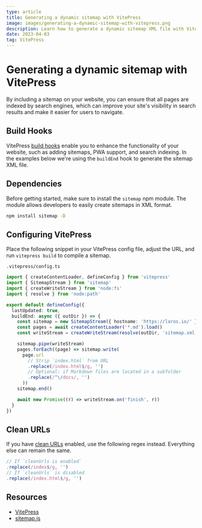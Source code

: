 ```yaml
---
type: article
title: Generating a dynamic sitemap with VitePress
image: images/generating-a-dynamic-sitemap-with-vitepress.png
description: Learn how to generate a dynamic sitemap XML file with VitePress, using the transformHtml and buildEnd build hooks. 
date: 2023-04-03
tag: VitePress
---
```


# Generating a dynamic sitemap with VitePress

By including a sitemap on your website, you can ensure that all pages are indexed by search engines, which can improve your site's visibility in search results and make it easier for users to navigate.

## Build Hooks

VitePress [build hooks](https://vitepress.dev/reference/site-config#build-hooks) enable you to enhance the functionality of your website, such as adding sitemaps, PWA support, and search indexing. In the examples below we're using the `buildEnd` hook to generate the sitemap XML file.

## Dependencies

Before getting started, make sure to install the `sitemap` npm module. The module allows developers to easily create sitemaps in XML format.

```bash
npm install sitemap -D
```

## Configuring VitePress

Place the following snippet in your VitePress config file, adjust the URL, and run `vitepress build` to compile a sitemap.

`.vitepress/config.ts`

```ts
import { createContentLoader, defineConfig } from 'vitepress'
import { SitemapStream } from 'sitemap'
import { createWriteStream } from 'node:fs'
import { resolve } from 'node:path'

export default defineConfig({
  lastUpdated: true,
  buildEnd: async ({ outDir }) => {
    const sitemap = new SitemapStream({ hostname: 'https://laros.io/' })
    const pages = await createContentLoader('*.md').load()
    const writeStream = createWriteStream(resolve(outDir, 'sitemap.xml'))

    sitemap.pipe(writeStream)
    pages.forEach((page) => sitemap.write(
      page.url
        // Strip `index.html` from URL
        .replace(/index.html$/g, '')
        // Optional: if Markdown files are located in a subfolder
        .replace(/^\/docs/, '')
      ))
    sitemap.end()

    await new Promise((r) => writeStream.on('finish', r))
  }
})
```

## Clean URLs

If you have [clean URLs](https://vitepress.dev/guide/routing#generating-clean-url) enabled, use the following regex instead. Everything else can remain the same.

```ts
// If `cleanUrls is enabled`
.replace(/index$/g, '')
// If `cleanUrls` is disabled
.replace(/index.html$/g, '')
```

## Resources

* [VitePress](https://vitepress.dev/)
* [sitemap.js](https://github.com/ekalinin/sitemap.js)
